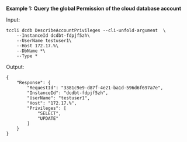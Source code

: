 **Example 1: Query the global Permission of the cloud database account**



Input: 

```
tccli dcdb DescribeAccountPrivileges --cli-unfold-argument  \
    --InstanceId dcdbt-fdpjf5zh\
    --UserName testuser1\
    --Host 172.17.%\
    --DbName *\
    --Type *
```

Output: 
```
{
    "Response": {
        "RequestId": "3381c9e9-d87f-4e21-ba1d-596d6f697a7e",
        "InstanceId": "dcdbt-fdpjf5zh",
        "UserName": "testuser1",
        "Host": "172.17.%",
        "Privileges": [
            "SELECT",
            "UPDATE"
        ]
    }
}
```

